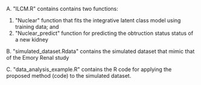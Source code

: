 A. "ILCM.R" contains contains two functions: 
 1) "Nuclear" function that fits the integrative latent class model using training data; and
 2) "Nuclear_predict" function for predicting the obtruction status status of a new kidney

B. "simulated_dataset.Rdata" contains the simulated dataset that mimic that of the Emory Renal study

C. "data_analysis_example.R" contains the R code for applying the proposed method (code) to the simulated dataset.
